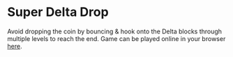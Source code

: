 # Super Delta Drop

Avoid dropping the coin by bouncing & hook onto the Delta blocks through multiple levels to reach the end. Game can be played online in your browser [here](https://gd.games/gnakan/super-delta-drop).
